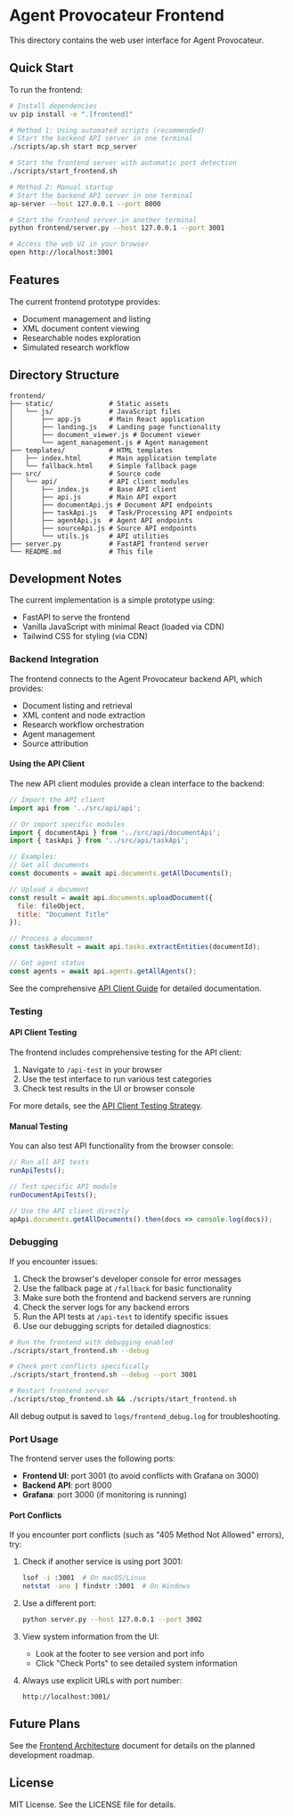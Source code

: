 # Agent Provocateur Frontend

This directory contains the web user interface for Agent Provocateur.

## Quick Start

To run the frontend:

```bash
# Install dependencies
uv pip install -e ".[frontend]"

# Method 1: Using automated scripts (recommended)
# Start the backend API server in one terminal
./scripts/ap.sh start mcp_server

# Start the frontend server with automatic port detection
./scripts/start_frontend.sh

# Method 2: Manual startup
# Start the backend API server in one terminal
ap-server --host 127.0.0.1 --port 8000

# Start the frontend server in another terminal
python frontend/server.py --host 127.0.0.1 --port 3001

# Access the web UI in your browser
open http://localhost:3001
```

## Features

The current frontend prototype provides:

- Document management and listing
- XML document content viewing
- Researchable nodes exploration
- Simulated research workflow

## Directory Structure

```
frontend/
├── static/              # Static assets
│   └── js/              # JavaScript files
│       ├── app.js       # Main React application
│       ├── landing.js   # Landing page functionality
│       ├── document_viewer.js # Document viewer
│       └── agent_management.js # Agent management
├── templates/           # HTML templates
│   ├── index.html       # Main application template
│   └── fallback.html    # Simple fallback page
├── src/                 # Source code
│   └── api/             # API client modules
│       ├── index.js     # Base API client
│       ├── api.js       # Main API export
│       ├── documentApi.js # Document API endpoints
│       ├── taskApi.js   # Task/Processing API endpoints
│       ├── agentApi.js  # Agent API endpoints
│       ├── sourceApi.js # Source API endpoints
│       └── utils.js     # API utilities
├── server.py            # FastAPI frontend server
└── README.md            # This file
```

## Development Notes

The current implementation is a simple prototype using:
- FastAPI to serve the frontend
- Vanilla JavaScript with minimal React (loaded via CDN)
- Tailwind CSS for styling (via CDN)

### Backend Integration

The frontend connects to the Agent Provocateur backend API, which provides:
- Document listing and retrieval
- XML content and node extraction
- Research workflow orchestration
- Agent management
- Source attribution

#### Using the API Client

The new API client modules provide a clean interface to the backend:

```javascript
// Import the API client
import api from '../src/api/api';

// Or import specific modules
import { documentApi } from '../src/api/documentApi';
import { taskApi } from '../src/api/taskApi';

// Examples:
// Get all documents
const documents = await api.documents.getAllDocuments();

// Upload a document
const result = await api.documents.uploadDocument({
  file: fileObject,
  title: "Document Title"
});

// Process a document
const taskResult = await api.tasks.extractEntities(documentId);

// Get agent status
const agents = await api.agents.getAllAgents();
```

See the comprehensive [API Client Guide](../docs/development/api_client_guide.md) for detailed documentation.

### Testing

#### API Client Testing

The frontend includes comprehensive testing for the API client:

1. Navigate to `/api-test` in your browser
2. Use the test interface to run various test categories
3. Check test results in the UI or browser console

For more details, see the [API Client Testing Strategy](../docs/development/api_client_testing.md).

#### Manual Testing

You can also test API functionality from the browser console:

```javascript
// Run all API tests
runApiTests();

// Test specific API module
runDocumentApiTests();

// Use the API client directly
apApi.documents.getAllDocuments().then(docs => console.log(docs));
```

### Debugging

If you encounter issues:
1. Check the browser's developer console for error messages
2. Use the fallback page at `/fallback` for basic functionality
3. Make sure both the frontend and backend servers are running
4. Check the server logs for any backend errors
5. Run the API tests at `/api-test` to identify specific issues
6. Use our debugging scripts for detailed diagnostics:

```bash
# Run the frontend with debugging enabled
./scripts/start_frontend.sh --debug

# Check port conflicts specifically
./scripts/start_frontend.sh --debug --port 3001

# Restart frontend server
./scripts/stop_frontend.sh && ./scripts/start_frontend.sh
```

All debug output is saved to `logs/frontend_debug.log` for troubleshooting.

### Port Usage

The frontend server uses the following ports:
- **Frontend UI**: port 3001 (to avoid conflicts with Grafana on 3000)
- **Backend API**: port 8000
- **Grafana**: port 3000 (if monitoring is running)

#### Port Conflicts

If you encounter port conflicts (such as "405 Method Not Allowed" errors), try:

1. Check if another service is using port 3001:
   ```bash
   lsof -i :3001  # On macOS/Linux
   netstat -ano | findstr :3001  # On Windows
   ```

2. Use a different port:
   ```bash
   python server.py --host 127.0.0.1 --port 3002
   ```

3. View system information from the UI:
   - Look at the footer to see version and port info
   - Click "Check Ports" to see detailed system information
   
4. Always use explicit URLs with port number:
   ```
   http://localhost:3001/
   ```

## Future Plans

See the [Frontend Architecture](../docs/architecture/frontend_architecture.md) document for details on the planned development roadmap.

## License

MIT License. See the LICENSE file for details.